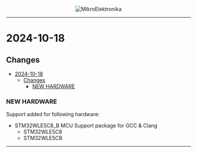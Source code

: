 <p align="center">
  <img src="http://www.mikroe.com/img/designs/beta/logo_small.png?raw=true" alt="MikroElektronika"/>
</p>

---

# 2024-10-18

## Changes

- [2024-10-18](#2024-10-18)
  - [Changes](#changes)
    - [NEW HARDWARE](#new-hardware)

### NEW HARDWARE

Support added for following hardware:

- STM32WLE5C8_B MCU Support package for GCC & Clang
  - STM32WLE5C8
  - STM32WLE5CB

---
